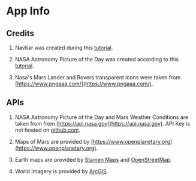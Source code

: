 # App Info

## Credits

1. Navbar was created during this [tutorial](https://www.youtube.com/watch?v=D31P9ovJjqs).

2. NASA Astronomy Picture of the Day was created according to this
   [tutorial](https://medium.com/@jen.snyder/how-to-use-react-to-display-nasas-astronomy-picture-of-the-day-283c01ff9e31).

3. Nasa's Mars Lander and Rovers transparent icons were taken from [https://www.pngaaa.com/](https://www.pngaaa.com/).

## APIs

1. NASA Astronomy Picture of the Day and Mars Weather Conditions are taken from from
   [https://api.nasa.gov](https://api.nasa.gov). API Key is not hosted on [github.com](https://github.com).

2. Maps of Mars are provided by [https://www.openplanetary.org](https://www.openplanetary.org).

3. Earth maps are provided by [Stamen Maps](https://maps.stamen.com/terrain) and
   [OpenStreetMap](https://www.openstreetmap.org).

4. World Imagery is provided by [ArcGIS](https://services.arcgisonline.com/arcgis/rest/services/World_Imagery/MapServer).
